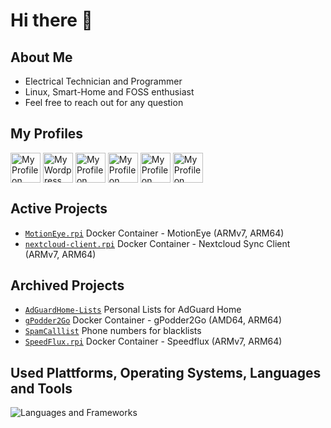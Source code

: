 # Hi there 👋

## About Me
 - Electrical Technician and Programmer
 - Linux, Smart-Home and FOSS enthusiast
 - Feel free to reach out for any question

## My Profiles
<p align="left">
<a href="https://github.com/dontobi" target="blank"><img align="center" src="https://skills.syvixor.com/api/icons?i=github" alt="My Profile on GitHub" height="48" width="48" /></a>
<a href="https://myHome.zone" target="blank"><img align="center" src="https://skills.syvixor.com/api/icons?i=wordpress" alt="My Wordpress Blog" height="48" width="48" /></a>
<a rel="me" href="https://mastodon.social/@dontobi" target="blank"><img align="center" src="https://skills.syvixor.com/api/icons?i=mastodon" alt="My Profile on Mastodon" height="48" width="48" /></a>
<a href="https://bsky.app/profile/dontobi.bsky.social" target="blank"><img align="center" src="https://skills.syvixor.com/api/icons?i=bluesky" alt="My Profile on BlueSky" height="48" width="48" /></a>
<a href="https://www.instagram.com/tobias.schug/" target="blank"><img align="center" src="https://skills.syvixor.com/api/icons?i=instagram" alt="My Profile on Instagram" height="48" width="48" /></a>
<a href="https://www.linkedin.com/in/tobias-schug/" target="blank"><img align="center" src="https://skills.syvixor.com/api/icons?i=linkedin" alt="My Profile on LinkedIn" height="48" width="48" /></a>
</p>

## Active Projects
 - [`MotionEye.rpi`](https://github.com/dontobi/MotionEye.rpi) Docker Container - MotionEye (ARMv7, ARM64)
 - [`nextcloud-client.rpi`](https://github.com/dontobi/nextcloud-client.rpi) Docker Container - Nextcloud Sync Client (ARMv7, ARM64)

## Archived Projects
- [`AdGuardHome-Lists`](https://github.com/dontobi/AdGuardHome-Lists) Personal Lists for AdGuard Home
- [`gPodder2Go`](https://github.com/dontobi/gpodder2go) Docker Container - gPodder2Go (AMD64, ARM64)
- [`SpamCalllist`](https://github.com/dontobi/SpamCalllist) Phone numbers for blacklists
- [`SpeedFlux.rpi`](https://github.com/dontobi/SpeedFlux.rpi) Docker Container - Speedflux (ARMv7, ARM64)


## Used Plattforms, Operating Systems, Languages and Tools
![Languages and Frameworks](https://skills.syvixor.com/api/icons?i=android,bash,cloudflare,cpp,debian,docker,github,githubactions,grafana,homeassistant,javascript,linux,powershell,python,raspberrypi,visualstudiocode,vmware,yaml&perline=6)
